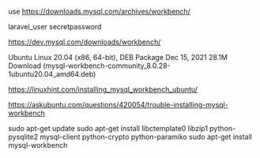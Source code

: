 use https://downloads.mysql.com/archives/workbench/

laravel_user
secretpassword



https://dev.mysql.com/downloads/workbench/

Ubuntu Linux 20.04 (x86, 64-bit), DEB Package	Dec 15, 2021	28.1M	
Download
(mysql-workbench-community_8.0.28-1ubuntu20.04_amd64.deb)



https://linuxhint.com/installing_mysql_workbench_ubuntu/



https://askubuntu.com/questions/420054/trouble-installing-mysql-workbench

sudo apt-get update
sudo apt-get install libctemplate0 libzip1 python-pysqlite2 mysql-client python-crypto python-paramiko
sudo apt-get install mysql-workbench